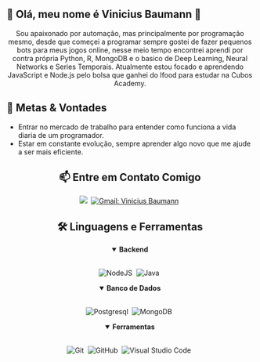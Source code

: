 ## 🗻 Olá, meu nome é Vinicius Baumann 🎑
<p align="center">
Sou apaixonado por automação, mas principalmente por programação mesmo, desde que começei a programar sempre gostei de fazer pequenos bots para meus jogos online, nesse meio tempo encontrei aprendi por contra própria Python, R, MongoDB e o basico de  Deep Learning, Neural Networks e Series Temporais. Atualmente estou focado e aprendendo JavaScript e Node.js pelo bolsa que ganhei do Ifood para estudar na Cubos Academy.
</p>

## 🎯 Metas & Vontades

- Entrar no mercado de trabalho para entender como funciona a vida diaria de um programador.
- Estar em constante evolução, sempre aprender algo novo que me ajude a ser mais eficiente.

<h2 align="center">📫 Entre em Contato Comigo</h2>

<div align = "center">

<a href="https://www.linkedin.com/in/viniciusbaumann/" target="_blank"><img src="https://img.shields.io/badge/-LinkedIn-%230077B5?style=for-the-badge&logo=linkedin&logoColor=white"></a>&nbsp;
[![Gmail: Vinicius Baumann](https://img.shields.io/badge/-gmail-red?style=for-the-badge&logo=Gmail&logoColor=white&link=mailto:victor.jose.lopes.navarro@gmail.com)](mailto:victor.jose.lopes.navarro@gmail.com)&nbsp;
  
</div>

<div align = "center">

<h2 align="center">🛠️ Linguagens e Ferramentas</h2>
    
<details open>
<summary><b>Backend</b></summary>
<br>

![NodeJS](https://img.shields.io/badge/node.js-6DA55F?style=for-the-badge&logo=node.js&logoColor=white)&nbsp;
![Java](https://img.shields.io/badge/java-%23ED8B00.svg?style=for-the-badge&logo=openjdk&logoColor=white)&nbsp;
</details>

<details open>
<summary><b>Banco de Dados</b></summary>
<br>

![Postgresql](https://img.shields.io/badge/postgresql-%23316192.svg?style=for-the-badge&logo=postgresql&logoColor=white)&nbsp;
![MongoDB](https://img.shields.io/badge/MongoDB-%234ea94b.svg?style=for-the-badge&logo=mongodb&logoColor=white)&nbsp;
</details>

<details open>
<summary><b>Ferramentas</b></summary>
<br>

![Git](https://img.shields.io/badge/-git-red?style=for-the-badge&logo=Git&logoColor=white)&nbsp;
![GitHub](https://img.shields.io/badge/-GitHub-181717?style=for-the-badge&logo=github)&nbsp;
![Visual Studio Code](https://img.shields.io/badge/-VSCODE-007ACC?style=for-the-badge&&logo=visual-studio-code&logoColor=white)&nbsp;
</details>
